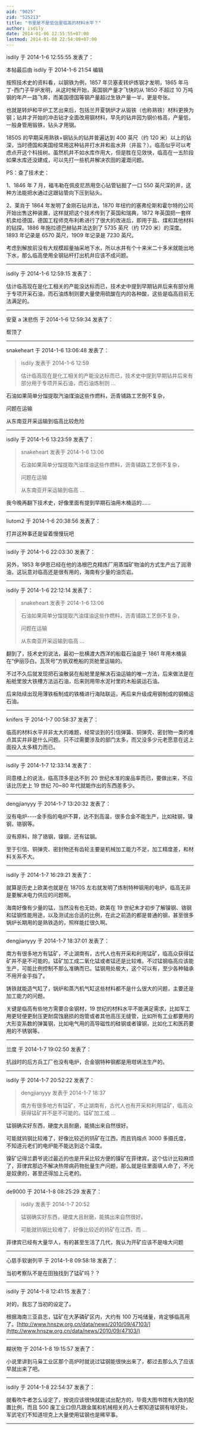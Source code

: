 ```yaml
---
aid: "9025"
zid: "525213"
title: "书里是不是低估里临高的材料水平？"
author: isdily
date: 2014-01-06 12:55:55+07:00
lastmod: 2014-01-08 22:54:00+07:00
---
```


isdily 于 2014-1-6 12:55:55 发表了：

本帖最后由 isdily 于 2014-1-6 21:54 编辑

按照技术史的资料看，以钢铁为例，1857 年贝塞麦转炉炼钢才发明，1865 年马丁-西门子平炉发明，从这时候开始，英国钢产量才飞快的从 1850 不超过 10 万吨钢的年产一路飞奔，而美国德国等钢产量超过生铁产量一半，更是夸张。

也就是转炉和平炉工艺出来后，包括兰开夏锅炉才从锻铁（也称熟铁）材料更换为钢；钻井才开始的冲击钻才全面改用钢材料，早先的钻井因为钢价格高，产量低，一般身管用锻铁，钻头才用钢。

1850S 的早期采用熟铁+钢钻头的钻井普遍达到 400 英尺（约 120 米）以上的钻深，当时德国和美国经常用这种钻井打水井和盐水井（井盐？）。临高似乎可以考虑点开这个科技树。虽然机井不如水库作用大，但是胜在见效快，临高在一五阶段如果水库还没建成，可以先打一些机井解决农田的灌溉问题。

PS：查了技术史：

1、1846 年 7 月，福韦勒在佩皮尼昂用空心钻管钻掘了一口 550 英尺深的井，这种方法能把水通过这跟钻管向下压到钻头。

2、莱肖于 1864 年发明了金刚石钻井法，1870 年纽约的塞弗伦斯和霍尔特的公司开始出售这种装置，这样就把这个技术传到了英国和瑞典，1872 年英国把一套样机卖给德国，德国工程师克布利希进行了很大的改进后，即用于盐、煤和其他材料的钻探。1886 年施拉德巴赫钻井法达到了 5735 英尺（约 1720 米）的深度。1893 年记录是 6570 英尺，1909 年记录是 7230 英尺。

考虑到解放前没有大规模超量抽采地下水，所以水井有个十来米二十多米就能出地下水，那么临高使用全钢钻杆打出机井应该不成问题。

---

isdily 于 2014-1-6 12:59:15 发表了：

估计临高现在是化工相关的产能没达标而已，技术史中提到早期钻井后来有部分用于专项开采石油，而石油炼制则要大量使用硫酸在内的各种酸，这些是临高目前无法满足的。

---

安夏 a 沫悲伤 于 2014-1-6 12:59:34 发表了：

帮顶了

---

snakeheart 于 2014-1-6 13:06:48 发表了：

> isdily 发表于 2014-1-6 12:59
>
> 估计临高现在是化工相关的产能没达标而已，技术史中提到早期钻井后来有部分用于专项开采石油，而石油炼制则 ...

石油如果简单分馏提取汽油煤油这些作燃料，沥青铺路工艺倒不复杂，

问题在运输

从东南亚开采运输到临高比较危险

---

isdily 于 2014-1-6 13:23:59 发表了：

> snakeheart 发表于 2014-1-6 13:06
>
> 石油如果简单分馏提取汽油煤油这些作燃料，沥青铺路工艺倒不复杂，
>
> 问题在运输
>
> 从东南亚开采运输到临高 ...

我今晚再翻下技术史，好像里面有提到早期石油用木桶运的……

---

liutom2 于 2014-1-6 20:38:56 发表了：

打井这种事还是留着慢慢玩吧

---

isdily 于 2014-1-6 22:03:30 发表了：

另外，1853 年伊恩已经在他的洛根巴克精炼厂用蒸馏矿物油的方式生产出了润滑油，这玩意对临高还是很有用的，海南有少量的油页岩。

---

isdily 于 2014-1-6 22:12:14 发表了：

> snakeheart 发表于 2014-1-6 13:06
>
> 石油如果简单分馏提取汽油煤油这些作燃料，沥青铺路工艺倒不复杂，
>
> 问题在运输
>
> 从东南亚开采运输到临高 ...

翻到了，技术史的说法，最初一批横渡大西洋的船载石油是于 1861 年用木桶装在“伊丽莎白。瓦茨号”方帆双桅船的货舱里运输的。

不过不久后就发现把石油散装在船舱里是解决石油运输的唯一方法，后来做法是在船舱里放大铁槽方法运石油，后来则用带水泥衬里的木船装运石油。

后来陆续出现用薄铁板制成的铁桶进行海陆联运，再后来升级成用钢制成的钢桶运石油。

---

knifers 于 2014-1-7 00:58:37 发表了：

临高的材料水平并非太大的难题，经常谈到的引信弹簧、铜弹壳、密封物一类的难点其实并非是什么问题。只不过需要涉及的部门太多，而又没多少元老愿意在这上面投入太多精力而已。

---

isdily 于 2014-1-7 12:33:14 发表了：

同意楼上的说法，临高顶多是达不到 20 世纪水准的废品率而已，要做出来，不应该比历史上 19 世纪 70~80 年代就能作出的东西差多少。

---

dengjianyyy 于 2014-1-7 13:20:32 发表了：

没有电炉----金手指的电炉不算，达不到高温，很多合金不能生产，比如硅钢，镍钢，铬钢等。

没有原料，除了铬钢，镍钢，还有锰钢。

至于引信、铜弹壳、密封物还有齿轮主要是机械加工能力不足，加工精度差，和材料关系不大。

---

isdily 于 2014-1-7 16:29:21 发表了：

就算是历史上欧美也就是在 1870S 左右就发明了炼制特种钢用的电炉，临高无非是要解决电力供应的问题啊。

海南好像有少量的锰，当然没有也无妨，欧美在 19 世纪末才初步了解镍钢、铬钢和锰钢性能用途，以及测试出合适的比例，在此之前造的都是普通的钢，甚至很多锅炉长期用的是熟铁造的，照样能扛很久啊。

---

dengjianyyy 于 2014-1-7 18:37:01 发表了：

南方有很多地方有锰矿，不止湖南有，古代人也有开采和利用锰矿，临高众获得锰矿并不是不可能的。锰矿加工成二氧化锰或者锰还是比较难。不过锰钢临高应该能生产，可能比例控制不那么准确而已。锰钢用处极大，这个可以有，至少各种轴承不用开金手指了。

铸铁就能造气缸了，锅炉和蒸汽机气缸这些材料都不是什么很大的问题，主要还是加工能力的问题。

关键是临高有些地方需要合金钢材，19 世纪的材料水平不能满足需求，比如军工用更轻便更耐压更耐腐蚀磨损的炮管或者其他高压无缝管，比如所有工业都要用的大形变系数的弹簧钢，比如电气用的高导磁性的硅钢或者镍钢，比如化工和医药要用的不锈钢等。

---

兰度 于 2014-1-7 19:02:50 发表了：

抗战时的后方兵工厂也没有电炉，合金钢特种钢都是用坩埚法生产的。

---

isdily 于 2014-1-7 20:52:22 发表了：

> dengjianyyy 发表于 2014-1-7 18:37
>
> 南方有很多地方有锰矿，不止湖南有，古代人也有开采和利用锰矿，临高众获得锰矿并不是不可能的。锰矿加工成 ...

锰钢确实好东西，硬度大且耐磨，能搞出来自然很好。

可能就钨钢比较难了，好像比较近的钨矿在江西，而且钨熔点 3000 多摄氏度，不知道元老们的电炉能不能达到这个温度。

镍矿记得兰爵爷说过最近的也是开采比较方便的镍矿在菲律宾，这个估计比较麻烦了，菲律宾那边不解决热带病药物批量生产问题，那么就是往里面填人命了，不光是奴隶的，甚至还得加上元老的。

---

de9000 于 2014-1-8 08:25:29 发表了：

> isdily 发表于 2014-1-7 20:52
>
> 锰钢确实好东西，硬度大且耐磨，能搞出来自然很好。
>
> 可能就钨钢比较难了，好像比较近的钨矿在江西，而 ...

菲律宾已经有大量华人，有的甚至生活了几代，我认为开矿应该不是啥大问题

---

心慈手软谢列平 于 2014-1-8 09:58:18 发表了：

当初考察队不是在田独找到了锰矿吗？？

---

isdily 于 2014-1-8 12:41:15 发表了：

对的，我忘了当初的设定了。

根据海南三亚县志，锰矿在大茅磷矿区内，大约有 100 万吨储量，肯定够临高用了。[http://www.hnszw.org.cn/data/news/2010/09/47103/](http://www.hnszw.org.cn/data/news/2010/09/47103/)

---

糊状物 于 2014-1-8 19:15:57 发表了：

小说里讲到马枭工业区那个高炉时就说过锰钢能很快出来了，都过去那么久了应该早就出来了吧。

---

isdily 于 2014-1-8 22:54:37 发表了：

就看吹牛者怎么设定了，按说应该很快就能试出配方的，毕竟大图书馆有大致的配置比例，而且 500 废工业口但凡跟金属和机械相关的人士都知道锰钢有啥好处，军武宅们不知道坦克上大量使用锰钢也是稀罕事。

---
